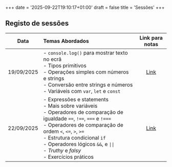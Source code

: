 +++
date = '2025-09-22T19:10:17+01:00'
draft = false
title = 'Sessões'
+++

## Registo de sessões

|    Data    | Temas Abordados                                                                                                                                                                                                                                                                                                       |          Link para notas           |
|:----------:|:----------------------------------------------------------------------------------------------------------------------------------------------------------------------------------------------------------------------------------------------------------------------------------------------------------------------|:----------------------------------:|
| 19/09/2025 | - `console.log()` para mostrar texto no ecrã<br/>- Tipos primitivos<br/>- Operações simples com números e strings<br/>- Conversão entre strings e números<br/>- Variáveis com `var`, `let` e `const`                                                                                                                  | [Link](/docs/sessoes/001_20250919) |
| 22/09/2025 | - Expressões e statements<br/>- Mais sobre variáveis<br/>- Operadores de comparação de igualdade `==`, `!==`, `===` e `!===`<br/>- Operadores de comparação de ordem `<`, `<=`, `>`, `>=`<br/>- Estrutura condicional `if`<br/>- Operadores lógicos `&&`, e `\|\|`<br/>- _Truthy_ e _falsy_<br/>- Exercícios práticos | [Link](/docs/sessoes/002_20250926) |
